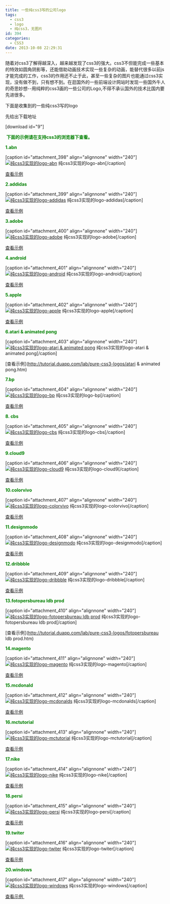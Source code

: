 ```yaml
---
title: 一些纯css3写的公司logo
tags:
  - css3
  - logo
  - 纯css3，无图片
id: 394
categories:
  - CSS3
date: 2013-10-08 22:29:31
---
```


随着对css3了解得越深入，越来越发现了css3的强大。css3不但能完成一些基本的特效如圆角阴影等，还能借助动画技术实现一些复杂的动画，能替代很多以前js才能完成的工作，css3的作用还不止于此，甚至一些复杂的图片也能通过css3实现，没有做不到，只有想不到。在逛国外的一些前端设计网站时发现一些国外牛人的奇思妙想--用纯粹的css3画的一些公司的Logo,不得不承认国外的技术比国内要先进很多。<!--more-->

下面是收集到的一些纯css3写的logo

先给出下载地址

[download id="9"]

**<span style="color: #008000;"> 下面的示例请在支持css3的浏览器下查看。</span>**

<span style="color: #008000;">**1.abn**</span>

[caption id="attachment_398" align="alignnone" width="240"][![纯css3实现的logo-abn](http://bcs.duapp.com/xiaopihai/2013/10/abn-240x150.jpg)](http://bcs.duapp.com/xiaopihai/2013/10/abn.jpg) 纯css3实现的logo-abn[/caption]

[查看示例](http://tutorial.duapp.com/lab/pure-css3-logos/abn.htm)

**<span style="color: #008000;">2.addidas</span>**

[caption id="attachment_399" align="alignnone" width="240"][![纯css3实现的logo-addidas](http://bcs.duapp.com/xiaopihai/2013/10/addidas-240x150.jpg)](http://bcs.duapp.com/xiaopihai/2013/10/addidas.jpg) 纯css3实现的logo-addidas[/caption]

[查看示例](http://tutorial.duapp.com/lab/pure-css3-logos/addidas.htm)

**<span style="color: #008000;">3.adobe</span>**

[caption id="attachment_400" align="alignnone" width="240"][![纯css3实现的logo-adobe](http://bcs.duapp.com/xiaopihai/2013/10/adobe-240x150.jpg)](http://bcs.duapp.com/xiaopihai/2013/10/adobe.jpg) 纯css3实现的logo-adobe[/caption]

[查看示例](http://tutorial.duapp.com/lab/pure-css3-logos/adobe.htm)

**<span style="color: #008000;">4.android</span>**

[caption id="attachment_401" align="alignnone" width="240"][![纯css3实现的logo-android](http://bcs.duapp.com/xiaopihai/2013/10/android-240x150.jpg)](http://bcs.duapp.com/xiaopihai/2013/10/android.jpg) 纯css3实现的logo-android[/caption]

[查看示例](http://tutorial.duapp.com/lab/pure-css3-logos/android.htm)

**<span style="color: #008000;">5.apple</span>**

[caption id="attachment_402" align="alignnone" width="240"][![纯css3实现的logo-apple](http://bcs.duapp.com/xiaopihai/2013/10/apple-240x150.jpg)](http://bcs.duapp.com/xiaopihai/2013/10/apple.jpg) 纯css3实现的logo-apple[/caption]

[查看示例](http://tutorial.duapp.com/lab/pure-css3-logos/apple.htm)

**<span style="color: #008000;">6.atari &amp; animated pong</span>**

[caption id="attachment_403" align="alignnone" width="240"][![纯css3实现的logo-atari &amp; animated pong](http://bcs.duapp.com/xiaopihai/2013/10/atari-animated-pong-240x150.jpg)](http://bcs.duapp.com/xiaopihai/2013/10/atari-animated-pong.jpg) 纯css3实现的logo-atari &amp; animated pong[/caption]

[查看示例](http://tutorial.duapp.com/lab/pure-css3-logos/atari &amp; animated pong.htm)

<span style="color: #008000;">**7.bp**</span>

[caption id="attachment_404" align="alignnone" width="240"][![纯css3实现的logo-bp](http://bcs.duapp.com/xiaopihai/2013/10/bp-240x150.jpg)](http://bcs.duapp.com/xiaopihai/2013/10/bp.jpg) 纯css3实现的logo-bp[/caption]

[查看示例](http://tutorial.duapp.com/lab/pure-css3-logos/bp.htm)

<span style="color: #008000;">**8\. cbs**</span>

[caption id="attachment_405" align="alignnone" width="240"][![纯css3实现的logo-cbs](http://bcs.duapp.com/xiaopihai/2013/10/cbs-240x150.jpg)](http://bcs.duapp.com/xiaopihai/2013/10/cbs.jpg) 纯css3实现的logo-cbs[/caption]

[查看示例](http://tutorial.duapp.com/lab/pure-css3-logos/cbs.htm)

<span style="color: #008000;">**9.cloud9**</span>

[caption id="attachment_406" align="alignnone" width="240"][![纯css3实现的logo-cloud9](http://bcs.duapp.com/xiaopihai/2013/10/cloud9-240x150.jpg)](http://bcs.duapp.com/xiaopihai/2013/10/cloud9.jpg) 纯css3实现的logo-cloud9[/caption]

[查看示例](http://tutorial.duapp.com/lab/pure-css3-logos/cloud9.htm)

**<span style="color: #008000;">10.colorvivo</span>**

[caption id="attachment_407" align="alignnone" width="240"][![纯css3实现的logo-colorvivo](http://bcs.duapp.com/xiaopihai/2013/10/colorvivo-240x150.jpg)](http://bcs.duapp.com/xiaopihai/2013/10/colorvivo.jpg) 纯css3实现的logo-colorvivo[/caption]

[查看示例](http://tutorial.duapp.com/lab/pure-css3-logos/colorvivo.htm)

**<span style="color: #008000;">11.designmodo</span>**

[caption id="attachment_408" align="alignnone" width="240"][![纯css3实现的logo-designmodo](http://bcs.duapp.com/xiaopihai/2013/10/designmodo-240x150.jpg)](http://bcs.duapp.com/xiaopihai/2013/10/designmodo.jpg) 纯css3实现的logo-designmodo[/caption]

[查看示例](http://tutorial.duapp.com/lab/pure-css3-logos/designmodo.htm)

**<span style="color: #008000;">12.dribbble</span>**

[caption id="attachment_409" align="alignnone" width="240"][![纯css3实现的logo-dribbble](http://bcs.duapp.com/xiaopihai/2013/10/dribbble-240x150.jpg)](http://bcs.duapp.com/xiaopihai/2013/10/dribbble.jpg) 纯css3实现的logo-dribbble[/caption]

[查看示例](http://tutorial.duapp.com/lab/pure-css3-logos/dribbble.htm)

**<span style="color: #008000;">13.fotopersbureau ldb prod</span>**

[caption id="attachment_410" align="alignnone" width="240"][![纯css3实现的logo-fotopersbureau ldb prod](http://bcs.duapp.com/xiaopihai/2013/10/fotopersbureau-ldb-prod-240x150.jpg)](http://bcs.duapp.com/xiaopihai/2013/10/fotopersbureau-ldb-prod.jpg) 纯css3实现的logo-fotopersbureau ldb prod[/caption]

[查看示例](http://tutorial.duapp.com/lab/pure-css3-logos/fotopersbureau ldb prod.htm)

**<span style="color: #008000;">14.magento</span>**

[caption id="attachment_411" align="alignnone" width="240"][![纯css3实现的logo-magento](http://bcs.duapp.com/xiaopihai/2013/10/magento-240x150.jpg)](http://bcs.duapp.com/xiaopihai/2013/10/magento.jpg) 纯css3实现的logo-magento[/caption]

[查看示例](http://tutorial.duapp.com/lab/pure-css3-logos/magento.htm)

**<span style="color: #008000;">15.mcdonald</span>**

[caption id="attachment_412" align="alignnone" width="240"][![纯css3实现的logo-mcdonalds](http://bcs.duapp.com/xiaopihai/2013/10/mcdonalds-240x150.jpg)](http://bcs.duapp.com/xiaopihai/2013/10/mcdonalds.jpg) 纯css3实现的logo-mcdonalds[/caption]

[查看示例](http://tutorial.duapp.com/lab/pure-css3-logos/mcdonalds.htm)

**<span style="color: #008000;">16.mctutorial</span>**

[caption id="attachment_413" align="alignnone" width="240"][![纯css3实现的logo-mctutorial](http://bcs.duapp.com/xiaopihai/2013/10/mctutorial-240x150.jpg)](http://bcs.duapp.com/xiaopihai/2013/10/mctutorial.jpg) 纯css3实现的logo-mctutorial[/caption]

[查看示例](http://tutorial.duapp.com/lab/pure-css3-logos/mctutorial.htm)

**<span style="color: #008000;">17.nike</span>**

[caption id="attachment_414" align="alignnone" width="240"][![纯css3实现的logo-nike](http://bcs.duapp.com/xiaopihai/2013/10/nike-240x150.jpg)](http://bcs.duapp.com/xiaopihai/2013/10/nike.jpg) 纯css3实现的logo-nike[/caption]

[查看示例](http://tutorial.duapp.com/lab/pure-css3-logos/nike.htm)

**<span style="color: #008000;">18.persi</span>**

[caption id="attachment_415" align="alignnone" width="240"][![纯css3实现的logo-persi](http://bcs.duapp.com/xiaopihai/2013/10/persi-240x150.jpg)](http://bcs.duapp.com/xiaopihai/2013/10/persi.jpg) 纯css3实现的logo-persi[/caption]

[查看示例](http://tutorial.duapp.com/lab/pure-css3-logos/persi.htm)

**<span style="color: #008000;">19.twiter</span>**

[caption id="attachment_416" align="alignnone" width="240"][![纯css3实现的logo-twiter](http://bcs.duapp.com/xiaopihai/2013/10/twiter-240x150.jpg)](http://bcs.duapp.com/xiaopihai/2013/10/twiter.jpg) 纯css3实现的logo-twiter[/caption]

[查看示例](http://tutorial.duapp.com/lab/pure-css3-logos/twiter.htm)

**<span style="color: #008000;">20.windows</span>**

[caption id="attachment_417" align="alignnone" width="240"][![纯css3实现的logo-windows](http://bcs.duapp.com/xiaopihai/2013/10/windows-240x150.jpg)](http://bcs.duapp.com/xiaopihai/2013/10/windows.jpg) 纯css3实现的logo-windows[/caption]

[查看示例 ](http://tutorial.duapp.com/lab/pure-css3-logos/windows.htm)

&nbsp;